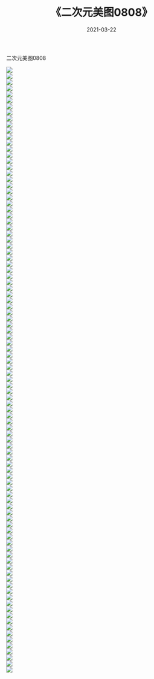 ﻿---
layout: post
title:  《二次元美图0808》
date:   2021-03-22
img: http://imgx.orgx.ga/二次元/2021/二次元美图0808/000.jpg
categories: [美女, 清纯, 唯美]
---

二次元美图0808

 ![](http://imgx.orgx.ga/二次元/2021/二次元美图0808/001.png) <br>![](http://imgx.orgx.ga/二次元/2021/二次元美图0808/002.png) <br>![](http://imgx.orgx.ga/二次元/2021/二次元美图0808/003.png) <br>![](http://imgx.orgx.ga/二次元/2021/二次元美图0808/004.png) <br>![](http://imgx.orgx.ga/二次元/2021/二次元美图0808/005.png) <br>![](http://imgx.orgx.ga/二次元/2021/二次元美图0808/006.png) <br>![](http://imgx.orgx.ga/二次元/2021/二次元美图0808/007.png) <br>![](http://imgx.orgx.ga/二次元/2021/二次元美图0808/008.png) <br>![](http://imgx.orgx.ga/二次元/2021/二次元美图0808/009.png) <br>![](http://imgx.orgx.ga/二次元/2021/二次元美图0808/010.png) <br>![](http://imgx.orgx.ga/二次元/2021/二次元美图0808/011.png) <br>![](http://imgx.orgx.ga/二次元/2021/二次元美图0808/012.png) <br>![](http://imgx.orgx.ga/二次元/2021/二次元美图0808/013.png) <br>![](http://imgx.orgx.ga/二次元/2021/二次元美图0808/014.png) <br>![](http://imgx.orgx.ga/二次元/2021/二次元美图0808/015.png) <br>![](http://imgx.orgx.ga/二次元/2021/二次元美图0808/016.png) <br>![](http://imgx.orgx.ga/二次元/2021/二次元美图0808/017.png) <br>![](http://imgx.orgx.ga/二次元/2021/二次元美图0808/018.png) <br>![](http://imgx.orgx.ga/二次元/2021/二次元美图0808/019.png) <br>![](http://imgx.orgx.ga/二次元/2021/二次元美图0808/020.png) <br>![](http://imgx.orgx.ga/二次元/2021/二次元美图0808/021.png) <br>![](http://imgx.orgx.ga/二次元/2021/二次元美图0808/022.png) <br>![](http://imgx.orgx.ga/二次元/2021/二次元美图0808/023.png) <br>![](http://imgx.orgx.ga/二次元/2021/二次元美图0808/024.png) <br>![](http://imgx.orgx.ga/二次元/2021/二次元美图0808/025.png) <br>![](http://imgx.orgx.ga/二次元/2021/二次元美图0808/026.png) <br>![](http://imgx.orgx.ga/二次元/2021/二次元美图0808/027.png) <br>![](http://imgx.orgx.ga/二次元/2021/二次元美图0808/028.png) <br>![](http://imgx.orgx.ga/二次元/2021/二次元美图0808/029.png) <br>![](http://imgx.orgx.ga/二次元/2021/二次元美图0808/030.png) <br>![](http://imgx.orgx.ga/二次元/2021/二次元美图0808/031.png) <br>![](http://imgx.orgx.ga/二次元/2021/二次元美图0808/032.png) <br>![](http://imgx.orgx.ga/二次元/2021/二次元美图0808/033.png) <br>![](http://imgx.orgx.ga/二次元/2021/二次元美图0808/034.png) <br>![](http://imgx.orgx.ga/二次元/2021/二次元美图0808/035.png) <br>![](http://imgx.orgx.ga/二次元/2021/二次元美图0808/036.png) <br>![](http://imgx.orgx.ga/二次元/2021/二次元美图0808/037.png) <br>![](http://imgx.orgx.ga/二次元/2021/二次元美图0808/038.png) <br>![](http://imgx.orgx.ga/二次元/2021/二次元美图0808/039.png) <br>![](http://imgx.orgx.ga/二次元/2021/二次元美图0808/040.png) <br>![](http://imgx.orgx.ga/二次元/2021/二次元美图0808/041.png) <br>![](http://imgx.orgx.ga/二次元/2021/二次元美图0808/042.png) <br>![](http://imgx.orgx.ga/二次元/2021/二次元美图0808/043.png) <br>![](http://imgx.orgx.ga/二次元/2021/二次元美图0808/044.png) <br>![](http://imgx.orgx.ga/二次元/2021/二次元美图0808/045.png) <br>![](http://imgx.orgx.ga/二次元/2021/二次元美图0808/046.png) <br>![](http://imgx.orgx.ga/二次元/2021/二次元美图0808/047.png) <br>![](http://imgx.orgx.ga/二次元/2021/二次元美图0808/048.png) <br>![](http://imgx.orgx.ga/二次元/2021/二次元美图0808/049.png) <br>![](http://imgx.orgx.ga/二次元/2021/二次元美图0808/050.png) <br>![](http://imgx.orgx.ga/二次元/2021/二次元美图0808/051.png) <br>![](http://imgx.orgx.ga/二次元/2021/二次元美图0808/052.png) <br>![](http://imgx.orgx.ga/二次元/2021/二次元美图0808/053.png) <br>![](http://imgx.orgx.ga/二次元/2021/二次元美图0808/054.png) <br>![](http://imgx.orgx.ga/二次元/2021/二次元美图0808/055.png) <br>![](http://imgx.orgx.ga/二次元/2021/二次元美图0808/056.png) <br>![](http://imgx.orgx.ga/二次元/2021/二次元美图0808/057.png) <br>![](http://imgx.orgx.ga/二次元/2021/二次元美图0808/058.png) <br>![](http://imgx.orgx.ga/二次元/2021/二次元美图0808/059.png) <br>![](http://imgx.orgx.ga/二次元/2021/二次元美图0808/060.png) <br>![](http://imgx.orgx.ga/二次元/2021/二次元美图0808/061.png) <br>![](http://imgx.orgx.ga/二次元/2021/二次元美图0808/062.png) <br>![](http://imgx.orgx.ga/二次元/2021/二次元美图0808/063.png) <br>![](http://imgx.orgx.ga/二次元/2021/二次元美图0808/064.png) <br>![](http://imgx.orgx.ga/二次元/2021/二次元美图0808/065.png) <br>![](http://imgx.orgx.ga/二次元/2021/二次元美图0808/066.png) <br>![](http://imgx.orgx.ga/二次元/2021/二次元美图0808/067.png) <br>![](http://imgx.orgx.ga/二次元/2021/二次元美图0808/068.png) <br>![](http://imgx.orgx.ga/二次元/2021/二次元美图0808/069.png) <br>![](http://imgx.orgx.ga/二次元/2021/二次元美图0808/070.png) <br>![](http://imgx.orgx.ga/二次元/2021/二次元美图0808/071.png) <br>![](http://imgx.orgx.ga/二次元/2021/二次元美图0808/072.png) <br>![](http://imgx.orgx.ga/二次元/2021/二次元美图0808/073.png) <br>![](http://imgx.orgx.ga/二次元/2021/二次元美图0808/074.png) <br>![](http://imgx.orgx.ga/二次元/2021/二次元美图0808/075.png) <br>![](http://imgx.orgx.ga/二次元/2021/二次元美图0808/076.png) <br>![](http://imgx.orgx.ga/二次元/2021/二次元美图0808/077.png) <br>![](http://imgx.orgx.ga/二次元/2021/二次元美图0808/078.png) <br>![](http://imgx.orgx.ga/二次元/2021/二次元美图0808/079.png) <br>![](http://imgx.orgx.ga/二次元/2021/二次元美图0808/080.png) <br>![](http://imgx.orgx.ga/二次元/2021/二次元美图0808/081.png) <br>![](http://imgx.orgx.ga/二次元/2021/二次元美图0808/082.png) <br>![](http://imgx.orgx.ga/二次元/2021/二次元美图0808/083.png) <br>![](http://imgx.orgx.ga/二次元/2021/二次元美图0808/084.png) <br>![](http://imgx.orgx.ga/二次元/2021/二次元美图0808/085.png) <br>![](http://imgx.orgx.ga/二次元/2021/二次元美图0808/086.png) <br>![](http://imgx.orgx.ga/二次元/2021/二次元美图0808/087.png) <br>![](http://imgx.orgx.ga/二次元/2021/二次元美图0808/088.png) <br>![](http://imgx.orgx.ga/二次元/2021/二次元美图0808/089.png) <br>![](http://imgx.orgx.ga/二次元/2021/二次元美图0808/090.png) <br>![](http://imgx.orgx.ga/二次元/2021/二次元美图0808/091.png) <br>![](http://imgx.orgx.ga/二次元/2021/二次元美图0808/092.png) <br>![](http://imgx.orgx.ga/二次元/2021/二次元美图0808/093.png) <br>![](http://imgx.orgx.ga/二次元/2021/二次元美图0808/094.png) <br>![](http://imgx.orgx.ga/二次元/2021/二次元美图0808/095.png) <br>![](http://imgx.orgx.ga/二次元/2021/二次元美图0808/096.png) <br>![](http://imgx.orgx.ga/二次元/2021/二次元美图0808/097.png) <br>![](http://imgx.orgx.ga/二次元/2021/二次元美图0808/098.png) <br>![](http://imgx.orgx.ga/二次元/2021/二次元美图0808/099.png) <br>![](http://imgx.orgx.ga/二次元/2021/二次元美图0808/100.png) <br>
